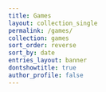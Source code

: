 ```yaml
---
title: Games
layout: collection_single
permalink: /games/
collection: games
sort_order: reverse
sort_by: date
entries_layout: banner
dontshowtitle: true
author_profile: false
---
```

